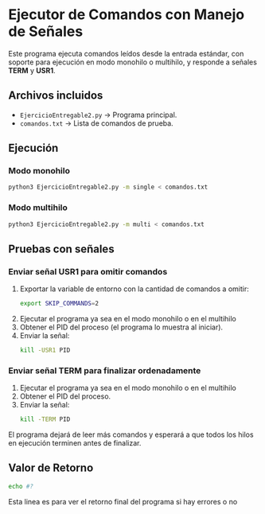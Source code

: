 # Ejecutor de Comandos con Manejo de Señales

Este programa ejecuta comandos leídos desde la entrada estándar, con soporte para
ejecución en modo monohilo o multihilo, y responde a señales **TERM** y **USR1**.

## Archivos incluidos
- `EjercicioEntregable2.py` → Programa principal.
- `comandos.txt` → Lista de comandos de prueba.

## Ejecución

### Modo monohilo
```bash
python3 EjercicioEntregable2.py -m single < comandos.txt
```

### Modo multihilo
```bash
python3 EjercicioEntregable2.py -m multi < comandos.txt
```

## Pruebas con señales

### Enviar señal USR1 para omitir comandos
1. Exportar la variable de entorno con la cantidad de comandos a omitir:
   ```bash
   export SKIP_COMMANDS=2
   ```
2. Ejecutar el programa ya sea en el modo monohilo o en el multihilo
3. Obtener el PID del proceso (el programa lo muestra al iniciar).
4. Enviar la señal:
   ```bash
   kill -USR1 PID
   ```

### Enviar señal TERM para finalizar ordenadamente
1. Ejecutar el programa ya sea en el modo monohilo o en el multihilo
2. Obtener el PID del proceso.
3. Enviar la señal:
   ```bash
   kill -TERM PID
   ```

El programa dejará de leer más comandos y esperará a que todos los hilos en ejecución terminen antes de finalizar.

## Valor de Retorno
```bash
echo #?
```

Esta linea es para ver el retorno final del programa si hay errores o no

